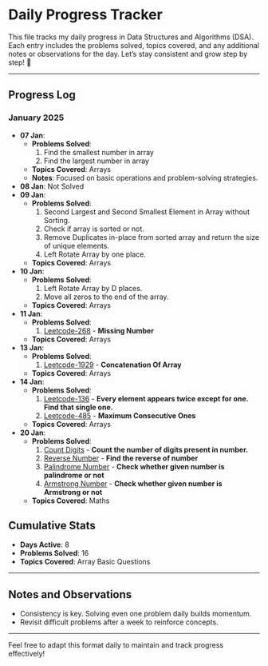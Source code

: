 # Daily Progress Tracker

This file tracks my daily progress in Data Structures and Algorithms (DSA). Each entry includes the problems solved, topics covered, and any additional notes or observations for the day. Let’s stay consistent and grow step by step! 🚀

---

## Progress Log

### **January 2025**
- **07 Jan**:
  - **Problems Solved**:
    1. Find the smallest number in array
    2. Find the largest number in array
  - **Topics Covered**: Arrays
  - **Notes**: Focused on basic operations and problem-solving strategies.
- **08 Jan**: Not Solved
- **09 Jan**:
  - **Problems Solved**:
    1. Second Largest and Second Smallest Element in Array without Sorting.
    2. Check if array is sorted or not.
    3. Remove Duplicates in-place from sorted array and return the size of unique elements.
    4. Left Rotate Array by one place. 
  - **Topics Covered**: Arrays
- **10 Jan**:
  - **Problems Solved**:
    1. Left Rotate Array by D places.
    2. Move all zeros to the end of the array.
  - **Topics Covered**: Arrays
- **11 Jan**:
  - **Problems Solved**:
    1. [Leetcode-268](https://leetcode.com/problems/missing-number/description/) - **Missing Number**
  - **Topics Covered**: Arrays
- **13 Jan**:
  - **Problems Solved**:
    1. [Leetcode-1929](https://leetcode.com/problems/concatenation-of-array/description/) - **Concatenation Of Array**
  - **Topics Covered**: Arrays
- **14 Jan**:
  - **Problems Solved**:
    1. [Leetcode-136](https://leetcode.com/problems/single-number/description/) - **Every element appears twice except for one. Find that single one.**
    2. [Leetcode-485](https://leetcode.com/problems/max-consecutive-ones/description/) - **Maximum Consecutive Ones**
  - **Topics Covered**: Arrays
- **20 Jan**:
  - **Problems Solved**:
    1. [Count Digits](https://github.com/SachinSS45/Daily-DSA-Practice/blob/master/02_Maths/Program01.java) - **Count the number of digits present in number.**
    2. [Reverse Number](https://github.com/SachinSS45/Daily-DSA-Practice/blob/master/02_Maths/Program02.java) - **Find the reverse of number**
    3. [Palindrome Number](https://github.com/SachinSS45/Daily-DSA-Practice/blob/master/02_Maths/Program03.java) - **Check whether given number is palindrome or not**
    4. [Armstrong Number](https://github.com/SachinSS45/Daily-DSA-Practice/blob/master/02_Maths/Program04.java) - **Check whether given number is Armstrong or not**
  - **Topics Covered**: Maths

    
## Cumulative Stats
- **Days Active**: 8
- **Problems Solved**: 16
- **Topics Covered**: Array Basic Questions

---

## Notes and Observations
- Consistency is key. Solving even one problem daily builds momentum.
- Revisit difficult problems after a week to reinforce concepts.

---

Feel free to adapt this format daily to maintain and track progress effectively!
